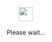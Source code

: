 <div align="center" >
  <img src="https://github.githubassets.com/images/spinners/octocat-spinner-64.gif" width="32" height="32" />
  <br/>
  <br/>
  <span>Please wait...</span>
</div>
